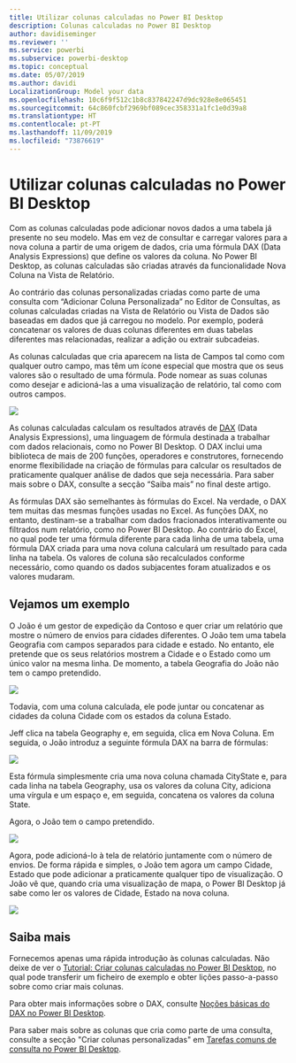 ```yaml
---
title: Utilizar colunas calculadas no Power BI Desktop
description: Colunas calculadas no Power BI Desktop
author: davidiseminger
ms.reviewer: ''
ms.service: powerbi
ms.subservice: powerbi-desktop
ms.topic: conceptual
ms.date: 05/07/2019
ms.author: davidi
LocalizationGroup: Model your data
ms.openlocfilehash: 10c6f9f512c1b8c837842247d9dc928e8e065451
ms.sourcegitcommit: 64c860fcbf2969bf089cec358331a1fc1e0d39a8
ms.translationtype: HT
ms.contentlocale: pt-PT
ms.lasthandoff: 11/09/2019
ms.locfileid: "73876619"
---
```

# <a name="using-calculated-columns-in-power-bi-desktop"></a>Utilizar colunas calculadas no Power BI Desktop
Com as colunas calculadas pode adicionar novos dados a uma tabela já presente no seu modelo. Mas em vez de consultar e carregar valores para a nova coluna a partir de uma origem de dados, cria uma fórmula DAX (Data Analysis Expressions) que define os valores da coluna. No Power BI Desktop, as colunas calculadas são criadas através da funcionalidade Nova Coluna na Vista de Relatório.

Ao contrário das colunas personalizadas criadas como parte de uma consulta com “Adicionar Coluna Personalizada” no Editor de Consultas, as colunas calculadas criadas na Vista de Relatório ou Vista de Dados são baseadas em dados que já carregou no modelo. Por exemplo, poderá concatenar os valores de duas colunas diferentes em duas tabelas diferentes mas relacionadas, realizar a adição ou extrair subcadeias.

As colunas calculadas que cria aparecem na lista de Campos tal como com qualquer outro campo, mas têm um ícone especial que mostra que os seus valores são o resultado de uma fórmula. Pode nomear as suas colunas como desejar e adicioná-las a uma visualização de relatório, tal como com outros campos.

![](media/desktop-calculated-columns/calccolinpbid_fields.png)

As colunas calculadas calculam os resultados através de [DAX](https://msdn.microsoft.com/library/gg413422.aspx) (Data Analysis Expressions), uma linguagem de fórmula destinada a trabalhar com dados relacionais, como no Power BI Desktop. O DAX inclui uma biblioteca de mais de 200 funções, operadores e construtores, fornecendo enorme flexibilidade na criação de fórmulas para calcular os resultados de praticamente qualquer análise de dados que seja necessária. Para saber mais sobre o DAX, consulte a secção “Saiba mais” no final deste artigo.

As fórmulas DAX são semelhantes às fórmulas do Excel. Na verdade, o DAX tem muitas das mesmas funções usadas no Excel. As funções DAX, no entanto, destinam-se a trabalhar com dados fracionados interativamente ou filtrados num relatório, como no Power BI Desktop. Ao contrário do Excel, no qual pode ter uma fórmula diferente para cada linha de uma tabela, uma fórmula DAX criada para uma nova coluna calculará um resultado para cada linha na tabela. Os valores de coluna são recalculados conforme necessário, como quando os dados subjacentes foram atualizados e os valores mudaram.

## <a name="lets-look-at-an-example"></a>Vejamos um exemplo
O João é um gestor de expedição da Contoso e quer criar um relatório que mostre o número de envios para cidades diferentes. O João tem uma tabela Geografia com campos separados para cidade e estado. No entanto, ele pretende que os seus relatórios mostrem a Cidade e o Estado como um único valor na mesma linha. De momento, a tabela Geografia do João não tem o campo pretendido.

![](media/desktop-calculated-columns/calccolinpbid_cityandstatefields.png)

Todavia, com uma coluna calculada, ele pode juntar ou concatenar as cidades da coluna Cidade com os estados da coluna Estado.

Jeff clica na tabela Geography e, em seguida, clica em Nova Coluna. Em seguida, o João introduz a seguinte fórmula DAX na barra de fórmulas:

![](media/desktop-calculated-columns/calccolinpbid_formula.png)

Esta fórmula simplesmente cria uma nova coluna chamada CityState e, para cada linha na tabela Geography, usa os valores da coluna City, adiciona uma vírgula e um espaço e, em seguida, concatena os valores da coluna State.

Agora, o João tem o campo pretendido.

![](media/desktop-calculated-columns/calccolinpbid_citystatefield.png)

Agora, pode adicioná-lo à tela de relatório juntamente com o número de envios. De forma rápida e simples, o João tem agora um campo Cidade, Estado que pode adicionar a praticamente qualquer tipo de visualização. O João vê que, quando cria uma visualização de mapa, o Power BI Desktop já sabe como ler os valores de Cidade, Estado na nova coluna.

![](media/desktop-calculated-columns/calccolinpbid_citystatemap.png)

## <a name="learn-more"></a>Saiba mais
Fornecemos apenas uma rápida introdução às colunas calculadas. Não deixe de ver o [Tutorial: Criar colunas calculadas no Power BI Desktop](desktop-tutorial-create-calculated-columns.md), no qual pode transferir um ficheiro de exemplo e obter lições passo-a-passo sobre como criar mais colunas. 

Para obter mais informações sobre o DAX, consulte [Noções básicas do DAX no Power BI Desktop](desktop-quickstart-learn-dax-basics.md).

Para saber mais sobre as colunas que cria como parte de uma consulta, consulte a secção "Criar colunas personalizadas" em [Tarefas comuns de consulta no Power BI Desktop](desktop-common-query-tasks.md).  

